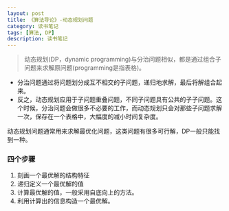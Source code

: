 ```yaml
---
layout: post
title: 《算法导论》-动态规划问题
category: 读书笔记
tags: [算法, DP]
description: 读书笔记
---
```


> 动态规划(DP，dynamic programming)与分治问题相似，都是通过组合子问题来求解原问题(programming是指表格)。
- 分治问题通过将问题划分成互不相交的子问题，递归地求解，最后将解组合起来。
- 反之，动态规划应用于子问题重叠问题，不同子问题具有公共的子子问题。这个时候，分治问题会做很多不必要的工作，而动态规划只会对那些子问题求解一次，保存在一个表格中，大幅度的减小时间复杂度。

动态规划问题通常用来求解最优化问题，这类问题有很多可行解，DP一般只能找到一种。

### 四个步骤
1. 刻画一个最优解的结构特征
2. 递归定义一个最优解的值
3. 计算最优解的值，一般采用自底向上的方法。
4. 利用计算出的信息构造一个最优解。
